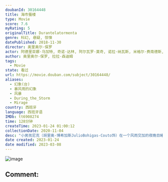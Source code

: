 ```yaml
---
doubanId: 30164448
title: 海市蜃楼
type: Movie
score: 7.6
myRating: 5
originalTitle: Durantelatormenta
genre: 科幻, 悬疑, 惊悚
datePublished: 2018-11-30
director: 奥里奥尔·保罗
actor: 阿德里亚娜·乌加特, 奇诺·达林, 阿尔瓦罗·莫奇, 诺拉·纳瓦斯, 米格尔·费南德斯, 哈维尔·古铁雷斯, 克拉拉·塞古拉, 米玛·里埃拉, 艾娜·克洛特, 阿尔伯特·佩雷斯, 胡里奥·博伊加斯, 露娜·馥尔亨西奥, 露丝·略皮斯, 弗兰塞斯克·奥雷利亚, 阿娜·瓦格纳, 西尔维亚·阿隆索, 贝伦·鲁埃达
author: 奥里奥尔·保罗, 拉拉·森迪姆
tags:
  - Movie
state: 看过
url: https://movie.douban.com/subject/30164448/
aliases:
  - 幻象(台)
  - 暴风雨的幻象
  - 风暴
  - During_the_Storm
  - Mirage
country: 西班牙
language: 西班牙语
IMDb: tt6908274
time: 128分钟
createTime: 2023-01-24 01:00:12
collectionDate: 2020-11-04
desc: "小男孩尼克（胡里奥·博希加斯JulioBohigas-Couto饰）在一个风雨交加的夜晚目睹了邻居安吉尔（哈维尔·古铁雷斯JavierGutiérrez饰）杀害自己妻子的场面。在和安吉尔的..."
date created: 2023-01-24
date modified: 2023-03-08
---
```


![image](p2551172384.jpg)

Comment:
---
